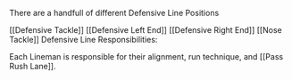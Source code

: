 There are a handfull of different Defensive Line Positions

[[Defensive Tackle]]
[[Defensive Left End]]
[[Defensive Right End]]
[[Nose Tackle]]
Defensive Line Responsibilities:

Each Lineman is responsible for their alignment, run technique, and [[Pass Rush Lane]]. 
